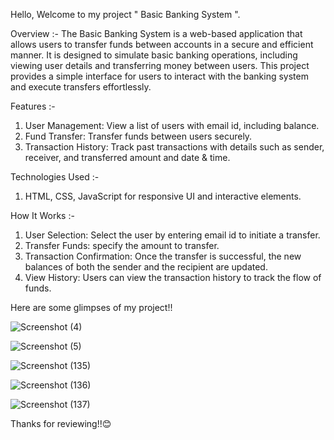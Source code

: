 Hello,
Welcome to my project " Basic Banking System ".

Overview :-
The Basic Banking System is a web-based application that allows users to transfer funds between accounts in a secure and efficient manner. It is designed to simulate basic banking operations, including viewing user details and transferring money between users. This project provides a simple interface for users to interact with the banking system and execute transfers effortlessly.

Features :-
1. User Management: View a list of users with email id, including balance.
2. Fund Transfer: Transfer funds between users securely.
3. Transaction History: Track past transactions with details such as sender, receiver, and transferred amount and date & time.
   
Technologies Used :-
1. HTML, CSS, JavaScript for responsive UI and interactive elements.

How It Works :-
1. User Selection: Select the user by entering email id to initiate a transfer.
2. Transfer Funds: specify the amount to transfer.
3. Transaction Confirmation: Once the transfer is successful, the new balances of both the sender and the recipient are updated.
4. View History: Users can view the transaction history to track the flow of funds.

Here are some glimpses of my project!!

![Screenshot (4)](https://github.com/user-attachments/assets/eeb2e6e7-6f93-4d41-a646-3d581b3aeaed)

![Screenshot (5)](https://github.com/user-attachments/assets/f7728a08-5590-4230-9986-c98f97a0e52e)


![Screenshot (135)](https://github.com/user-attachments/assets/197ad59e-a6ac-4f7e-86ac-11bdc5e078c0)

![Screenshot (136)](https://github.com/user-attachments/assets/59c9c9a7-065a-4c8a-8c7b-93eb92faab54)

![Screenshot (137)](https://github.com/user-attachments/assets/bd38b94d-3ac1-476b-b325-3b091659692e)

Thanks for reviewing!!😊




